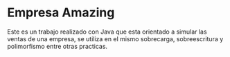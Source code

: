 # Empresa Amazing
Este es un trabajo realizado con Java que esta orientado a simular las ventas de una empresa, se utiliza en el mismo sobrecarga, sobreescritura y polimorfismo entre otras practicas.
